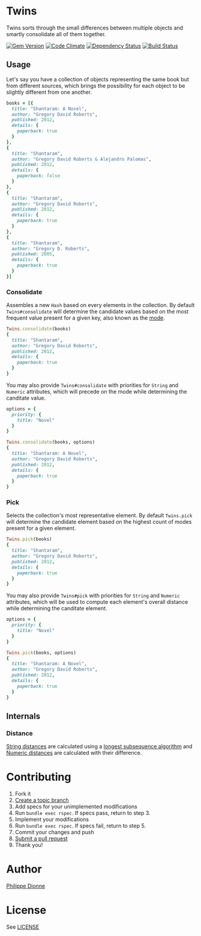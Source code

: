 # Twins

Twins sorts through the small differences between multiple objects and smartly consolidate all of them together.

[![Gem Version](https://badge.fury.io/rb/twins.png)](http://badge.fury.io/rb/twins)
[![Code Climate](https://codeclimate.com/github/phildionne/twins.png)](https://codeclimate.com/github/phildionne/twins)
[![Dependency Status](https://gemnasium.com/phildionne/twins.png)](https://gemnasium.com/phildionne/twins)
[![Build Status](https://travis-ci.org/phildionne/twins.png)](https://travis-ci.org/phildionne/twins)

## Usage

Let's say you have a collection of objects representing the same book but from different sources, which brings the possibility for each object to be slightly different from one another.

```ruby
books = [{
  title: "Shantaram: A Novel",
  author: "Gregory David Roberts",
  published: 2012,
  details: {
    paperback: true
  }
},
{
  title: "Shantaram",
  author: "Gregory David Roberts & Alejandro Palomas",
  published: 2012,
  details: {
    paperback: false
  }
},
{
  title: "Shantaram",
  author: "Gregory David Roberts",
  published: 2012,
  details: {
    paperback: true
  }
},
{
  title: "Shantaram",
  author: "Gregory D. Roberts",
  published: 2005,
  details: {
    paperback: true
  }
}]
```

### Consolidate

Assembles a new `Hash` based on every elements in the collection. By default `Twins#consolidate` will determine the candidate values based on the most frequent value present for a given key, also known as the [mode](http://en.wikipedia.org/wiki/Mode_(statistics)).

```ruby
Twins.consolidate(books)
{
  title: "Shantaram",
  author: "Gregory David Roberts",
  published: 2012,
  details: {
    paperback: true
  }
}
```

You may also provide `Twins#consolidate` with priorities for `String` and `Numeric` attributes, which will precede on the mode while determining the canditate value.

```ruby
options = {
  priority: {
    title: "Novel"
  }
}

Twins.consolidate(books, options)
{
  title: "Shantaram: A Novel",
  author: "Gregory David Roberts",
  published: 2012,
  details: {
    paperback: true
  }
}
```

### Pick

Selects the collection's most representative element. By default `Twins.pick` will determine the candidate element based on the highest count of modes present for a given element.

```ruby
Twins.pick(books)
{
  title: "Shantaram",
  author: "Gregory David Roberts",
  published: 2012,
  details: {
    paperback: true
  }
}
```

You may also provide `Twins#pick` with priorities for `String` and `Numeric` attributes, which will be used to compute each element's overall distance while determining the canditate element.

```ruby
options = {
  priority: {
    title: "Novel"
  }
}

Twins.pick(books, options)
{
  title: "Shantaram: A Novel",
  author: "Gregory David Roberts",
  published: 2012,
  details: {
    paperback: true
  }
}
```

## Internals

### Distance

[String distances](https://github.com/phildionne/twins/blob/master/lib/twins/utilities.rb#L19) are calculated using a [longest subsequence algorithm](http://en.wikipedia.org/wiki/Longest_common_subsequence_problem) and [Numeric distances](https://github.com/phildionne/twin/blob/master/lib/twin/utilities.rb#L40) are calculated with their difference.


# Contributing

1. Fork it
2. [Create a topic branch](http://learn.github.com/p/branching.html)
3. Add specs for your unimplemented modifications
4. Run `bundle exec rspec`. If specs pass, return to step 3.
5. Implement your modifications
6. Run `bundle exec rspec`. If specs fail, return to step 5.
7. Commit your changes and push
8. [Submit a pull request](http://help.github.com/send-pull-requests/)
9. Thank you!

# Author

[Philippe Dionne](http://phildionne.com)

# License

See [LICENSE](https://github.com/phildionne/twins/blob/master/LICENSE)
